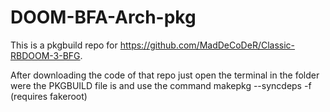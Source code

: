 # DOOM-BFA-Arch-pkg
This is a pkgbuild repo for https://github.com/MadDeCoDeR/Classic-RBDOOM-3-BFG.

After downloading the code of that repo just open the terminal in the folder were the PKGBUILD file is and use the command makepkg --syncdeps -f (requires fakeroot)
